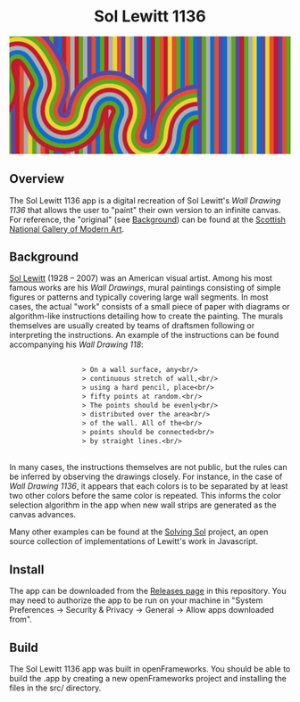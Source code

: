 <div  align="center">

# Sol Lewitt 1136

<img width="800px" src="docs/imgs/header.png">

</div>

## Overview

The Sol Lewitt 1136 app is a digital recreation of Sol Lewitt's <em>Wall Drawing 1136</em> that allows the user to "paint" their own version to an infinite canvas. For reference, the "original" (see [Background](#Background)) can be found at the [Scottish National Gallery of Modern Art](https://www.nationalgalleries.org/exhibition/artist-rooms-sol-lewitt-wall-drawing-1136-2004).

## Background 

[Sol Lewitt](https://en.wikipedia.org/wiki/Sol_LeWitt) (1928 – 2007) was an American visual artist. Among his most famous works are his <em>Wall Drawings</em>, mural paintings consisting of simple figures or patterns and typically covering large wall segments. In most cases, the actual "work" consists of a small piece of paper with diagrams or algorithm-like instructions detailing how to create the painting. The murals themselves are usually created by teams of draftsmen following or interpreting the instructions. An example of the instructions can be found accompanying his <em>Wall Drawing 118</em>:

<div style="text-align: center;">
  <div style="display: inline-block; text-align: left;">
  
    > On a wall surface, any<br/>
    > continuous stretch of wall,<br/>
    > using a hard pencil, place<br/>
    > fifty points at random.<br/>
    > The points should be evenly<br/>
    > distributed over the area<br/>
    > of the wall. All of the<br/>
    > points should be connected<br/>
    > by straight lines.<br/>

  </div>
</div>

In many cases, the instructions themselves are not public, but the rules can be inferred by observing the drawings closely. For instance, in the case of <em>Wall Drawing 1136</em>, it appears that each colors is to be separated by at least two other colors before the same color is repeated. This informs the color selection algorithm in the app when new wall strips are generated as the canvas advances.

Many other examples can be found at the [Solving Sol](https://github.com/wholepixel/solving-sol) project, an open source collection of implementations of Lewitt's work in Javascript. 

## Install

The app can be downloaded from the [Releases page](https://github.com/michaelnuzzo/Sol-Lewitt-1136/releases) in this repository. You may need to authorize the app to be run on your machine in "System Preferences -> Security & Privacy -> General -> Allow apps downloaded from".

## Build

The Sol Lewitt 1136 app was built in openFrameworks. You should be able to build the .app by creating a new openFrameworks project and installing the files in the src/ directory.
